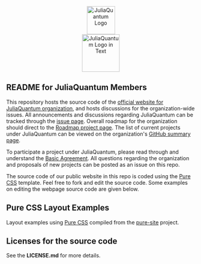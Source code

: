<a name="logo"/>
<div align="center">
<a href="http://http://juliaquantum.github.io/" target="_blank">
<img src="http://juliaquantum.github.io/images/JuliaQuantum_logo_250x142.png" alt="JuliaQuantum Logo" height="75"></img>
</a>
</div>

<a name="Textlogo"/>
<div align="center">
<a href="http://http://juliaquantum.github.io/" target="_blank">
<img src="http://juliaquantum.github.io/images/JuliaQuantum.png" alt="JuliaQuantum Logo in Text" height="100"></img>
</a>
</div>

## README for JuliaQuantum Members


This repository hosts the source code of the [official website for JuliaQuantum organization](http://http://juliaquantum.github.io/), and hosts discussions for the organization-wide issues. All announcements and discussions regarding JuliaQuantum can be tracked through the [issue page](https://github.com/JuliaQuantum/JuliaQuantum.github.io/issues). Overall roadmap for the organization should direct to the [Roadmap project page](https://github.com/JuliaQuantum/Roadmap). The list of current projects under JuliaQuantum can be viewed on the organization's [GitHub summary page](https://github.com/JuliaQuantum). 

To participate a project under JuliaQuantum, please read through and understand the [Basic Agreement](https://github.com/JuliaQuantum/JuliaQuantum.github.io/issues/3). 
All questions regarding the organization and proposals of new projects can be posted as an issue on this repo.  


The source code of our public website in this repo is coded using the [Pure CSS](http://purecss.io/) template. Feel free to fork and edit the source code. Some examples on editing the webpage source code are given below.



## Pure CSS Layout Examples


Layout examples using [Pure CSS][pure] compiled from the [pure-site][] project.

[pure]: http://purecss.io/
[pure-site]: https://github.com/yui/pure-site


## Licenses for the source code

See the **LICENSE.md** for more details.
